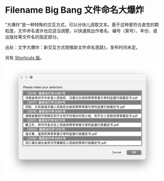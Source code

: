 # Filename Big Bang 文件命名大爆炸

“大爆炸”是一种特殊的交互方式，可以分块儿选取文本。基于这种更符合直觉的颗粒度，文件命名或许也应适当调整，以快速挑出作者名、编号（案号）、年份、或出版社等文件名的指定部分。

出处：文字大爆炸：新交互方式倒推新文件命名思路》，发布时间未定。

另有 [Shortcuts 版](https://github.com/BlackwinMin/Shortcuts-Actions-gallery/tree/master/Filename%20Big%20Bang)。

![title](img.png)